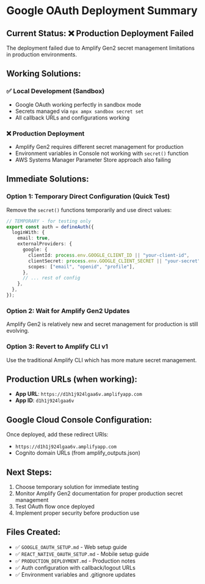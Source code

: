 # Google OAuth Deployment Summary

## Current Status: ❌ Production Deployment Failed

The deployment failed due to Amplify Gen2 secret management limitations in production environments.

## Working Solutions:

### ✅ Local Development (Sandbox)
- Google OAuth working perfectly in sandbox mode
- Secrets managed via `npx ampx sandbox secret set`
- All callback URLs and configurations working

### ❌ Production Deployment
- Amplify Gen2 requires different secret management for production
- Environment variables in Console not working with `secret()` function
- AWS Systems Manager Parameter Store approach also failing

## Immediate Solutions:

### Option 1: Temporary Direct Configuration (Quick Test)
Remove the `secret()` functions temporarily and use direct values:

```typescript
// TEMPORARY - for testing only
export const auth = defineAuth({
  loginWith: {
    email: true,
    externalProviders: {
      google: {
        clientId: process.env.GOOGLE_CLIENT_ID || "your-client-id",
        clientSecret: process.env.GOOGLE_CLIENT_SECRET || "your-secret",
        scopes: ["email", "openid", "profile"],
      },
      // ... rest of config
    },
  },
});
```

### Option 2: Wait for Amplify Gen2 Updates
Amplify Gen2 is relatively new and secret management for production is still evolving.

### Option 3: Revert to Amplify CLI v1
Use the traditional Amplify CLI which has more mature secret management.

## Production URLs (when working):
- **App URL**: `https://d1h1j924lgaa6v.amplifyapp.com`
- **App ID**: `d1h1j924lgaa6v`

## Google Cloud Console Configuration:
Once deployed, add these redirect URIs:
- `https://d1h1j924lgaa6v.amplifyapp.com`
- Cognito domain URLs (from amplify_outputs.json)

## Next Steps:
1. Choose temporary solution for immediate testing
2. Monitor Amplify Gen2 documentation for proper production secret management
3. Test OAuth flow once deployed
4. Implement proper security before production use

## Files Created:
- ✅ `GOOGLE_OAUTH_SETUP.md` - Web setup guide
- ✅ `REACT_NATIVE_OAUTH_SETUP.md` - Mobile setup guide  
- ✅ `PRODUCTION_DEPLOYMENT.md` - Production notes
- ✅ Auth configuration with callback/logout URLs
- ✅ Environment variables and .gitignore updates
